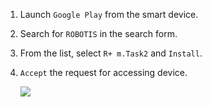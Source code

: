 
1. Launch `Google Play` from the smart device.
2. Search for `ROBOTIS` in the search form.
3. From the list, select `R+ m.Task2` and `Install`.
4. `Accept` the request for accessing device.

    ![](/assets/images/edu/info/entry_017.png)
